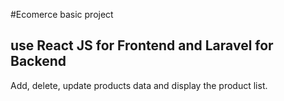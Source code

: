 #Ecomerce basic project
## use React JS for Frontend and Laravel for Backend
Add, delete, update products data and display the product list.
